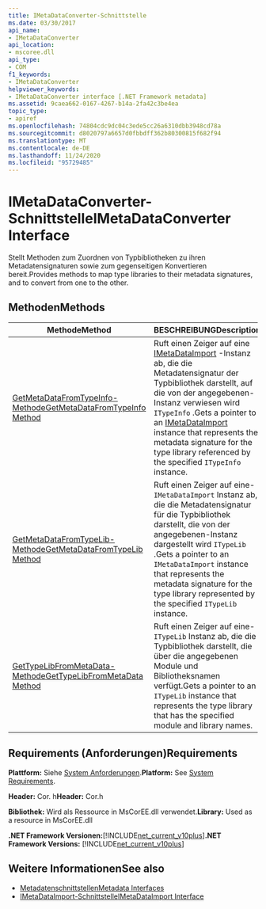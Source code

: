 ```yaml
---
title: IMetaDataConverter-Schnittstelle
ms.date: 03/30/2017
api_name:
- IMetaDataConverter
api_location:
- mscoree.dll
api_type:
- COM
f1_keywords:
- IMetaDataConverter
helpviewer_keywords:
- IMetaDataConverter interface [.NET Framework metadata]
ms.assetid: 9caea662-0167-4267-b14a-2fa42c3be4ea
topic_type:
- apiref
ms.openlocfilehash: 74804cdc9dc04c3ede5cc26a6310dbb3948cd78a
ms.sourcegitcommit: d8020797a6657d0fbbdff362b80300815f682f94
ms.translationtype: MT
ms.contentlocale: de-DE
ms.lasthandoff: 11/24/2020
ms.locfileid: "95729485"
---
```

# <a name="imetadataconverter-interface"></a><span data-ttu-id="e8394-102">IMetaDataConverter-Schnittstelle</span><span class="sxs-lookup"><span data-stu-id="e8394-102">IMetaDataConverter Interface</span></span>

<span data-ttu-id="e8394-103">Stellt Methoden zum Zuordnen von Typbibliotheken zu ihren Metadatensignaturen sowie zum gegenseitigen Konvertieren bereit.</span><span class="sxs-lookup"><span data-stu-id="e8394-103">Provides methods to map type libraries to their metadata signatures, and to convert from one to the other.</span></span>  
  
## <a name="methods"></a><span data-ttu-id="e8394-104">Methoden</span><span class="sxs-lookup"><span data-stu-id="e8394-104">Methods</span></span>  
  
|<span data-ttu-id="e8394-105">Methode</span><span class="sxs-lookup"><span data-stu-id="e8394-105">Method</span></span>|<span data-ttu-id="e8394-106">BESCHREIBUNG</span><span class="sxs-lookup"><span data-stu-id="e8394-106">Description</span></span>|  
|------------|-----------------|  
|[<span data-ttu-id="e8394-107">GetMetaDataFromTypeInfo-Methode</span><span class="sxs-lookup"><span data-stu-id="e8394-107">GetMetaDataFromTypeInfo Method</span></span>](imetadataconverter-getmetadatafromtypeinfo-method.md)|<span data-ttu-id="e8394-108">Ruft einen Zeiger auf eine [IMetaDataImport](imetadataimport-interface.md) -Instanz ab, die die Metadatensignatur der Typbibliothek darstellt, auf die von der angegebenen-Instanz verwiesen wird `ITypeInfo` .</span><span class="sxs-lookup"><span data-stu-id="e8394-108">Gets a pointer to an [IMetaDataImport](imetadataimport-interface.md) instance that represents the metadata signature for the type library referenced by the specified `ITypeInfo` instance.</span></span>|  
|[<span data-ttu-id="e8394-109">GetMetaDataFromTypeLib-Methode</span><span class="sxs-lookup"><span data-stu-id="e8394-109">GetMetaDataFromTypeLib Method</span></span>](imetadataconverter-getmetadatafromtypelib-method.md)|<span data-ttu-id="e8394-110">Ruft einen Zeiger auf eine- `IMetaDataImport` Instanz ab, die die Metadatensignatur für die Typbibliothek darstellt, die von der angegebenen-Instanz dargestellt wird `ITypeLib` .</span><span class="sxs-lookup"><span data-stu-id="e8394-110">Gets a pointer to an `IMetaDataImport` instance that represents the metadata signature for the type library represented by the specified `ITypeLib` instance.</span></span>|  
|[<span data-ttu-id="e8394-111">GetTypeLibFromMetaData-Methode</span><span class="sxs-lookup"><span data-stu-id="e8394-111">GetTypeLibFromMetaData Method</span></span>](imetadataconverter-gettypelibfrommetadata-method.md)|<span data-ttu-id="e8394-112">Ruft einen Zeiger auf eine- `ITypeLib` Instanz ab, die die Typbibliothek darstellt, die über die angegebenen Module und Bibliotheksnamen verfügt.</span><span class="sxs-lookup"><span data-stu-id="e8394-112">Gets a pointer to an `ITypeLib` instance that represents the type library that has the specified module and library names.</span></span>|  
  
## <a name="requirements"></a><span data-ttu-id="e8394-113">Requirements (Anforderungen)</span><span class="sxs-lookup"><span data-stu-id="e8394-113">Requirements</span></span>  

 <span data-ttu-id="e8394-114">**Plattform:** Siehe [System Anforderungen](../../get-started/system-requirements.md).</span><span class="sxs-lookup"><span data-stu-id="e8394-114">**Platform:** See [System Requirements](../../get-started/system-requirements.md).</span></span>  
  
 <span data-ttu-id="e8394-115">**Header:** Cor. h</span><span class="sxs-lookup"><span data-stu-id="e8394-115">**Header:** Cor.h</span></span>  
  
 <span data-ttu-id="e8394-116">**Bibliothek:** Wird als Ressource in MsCorEE.dll verwendet.</span><span class="sxs-lookup"><span data-stu-id="e8394-116">**Library:** Used as a resource in MsCorEE.dll</span></span>  
  
 <span data-ttu-id="e8394-117">**.NET Framework Versionen:**[!INCLUDE[net_current_v10plus](../../../../includes/net-current-v10plus-md.md)]</span><span class="sxs-lookup"><span data-stu-id="e8394-117">**.NET Framework Versions:** [!INCLUDE[net_current_v10plus](../../../../includes/net-current-v10plus-md.md)]</span></span>  
  
## <a name="see-also"></a><span data-ttu-id="e8394-118">Weitere Informationen</span><span class="sxs-lookup"><span data-stu-id="e8394-118">See also</span></span>

- [<span data-ttu-id="e8394-119">Metadatenschnittstellen</span><span class="sxs-lookup"><span data-stu-id="e8394-119">Metadata Interfaces</span></span>](metadata-interfaces.md)
- [<span data-ttu-id="e8394-120">IMetaDataImport-Schnittstelle</span><span class="sxs-lookup"><span data-stu-id="e8394-120">IMetaDataImport Interface</span></span>](imetadataimport-interface.md)
